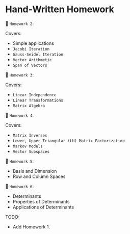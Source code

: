 # Hand-Written Homework 

📁 `Homework 2`: 

Covers: 
* Simple applications 
* `Jacobi Iteration`
* `Gauss-Seidel Iteration`
* `Vector Arithmetic`
* `Span of Vectors`

📁 `Homework 3`: 

Covers: 
* `Linear Independence`
* `Linear Transformations`
* `Matrix Algebra`

📁 `Homework 4`: 

Covers: 
* `Matrix Inverses`
* `Lower, Upper Triangular (LU) Matrix Factorization`
* `Markov Models`
* `Vector Subspaces`

📁 `Homework 5`: 
* Basis and Dimension 
* Row and Column Spaces

📁 `Homework 6`: 
* Determinants 
* Properties of Determinants 
* Applications of Determinants 

TODO: 
* Add Homework 1. 